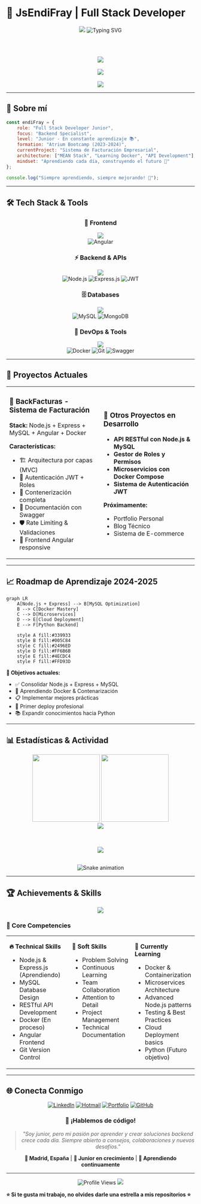 # 🌟 JsEndiFray | Full Stack Developer

<div align="center">

  <!-- Animated Banner -->
  <img src="https://capsule-render.vercel.app/api?type=waving&color=0:FF6B6B,50:4ECDC4,100:45B7D1&height=300&section=header&text=JsEndiFray&fontSize=60&fontColor=FFFFFF&animation=twinkling&fontAlignY=35&desc=Full%20Stack%20Developer%20%7C%20Backend%20Specialist&descAlignY=55&descSize=18" />

  <!-- Typing Animation -->
  <img src="https://readme-typing-svg.herokuapp.com?font=Fira+Code&weight=600&size=28&duration=3000&pause=1000&color=45B7D1&center=true&vCenter=true&multiline=true&width=700&height=120&lines=Backend+Specialist+%F0%9F%9A%80;Node.js+%7C+Express+%7C+MySQL;Angular+%7C+Docker+%7C+APIs" alt="Typing SVG" />

<br><br>

  <!-- Status Badges with better spacing -->
  <p align="center">
    <img src="https://img.shields.io/badge/Status-Learning%20%26%20Building-brightgreen?style=for-the-badge&logo=rocket" />
    <br><br>
    <img src="https://img.shields.io/badge/Focus-Backend%20Development-blue?style=for-the-badge&logo=server" />
    <br><br>
    <img src="https://img.shields.io/badge/Location-Madrid,%20ES-red?style=for-the-badge&logo=google-maps" />
  </p>

</div>

---

## 🎯 Sobre mí

```javascript
const endiFray = {
    role: "Full Stack Developer Junior",
    focus: "Backend Specialist",
    level: "Junior - En constante aprendizaje 📚",
    formation: "Atrium Bootcamp (2023-2024)",
    currentProject: "Sistema de Facturación Empresarial",
    architecture: ["MEAN Stack", "Learning Docker", "API Development"],
    mindset: "Aprendiendo cada día, construyendo el futuro 🚀"
};

console.log("Siempre aprendiendo, siempre mejorando! 💪");
```

---

## 🛠️ Tech Stack & Tools

<div align="center">

### 🎨 Frontend
<img src="https://skillicons.dev/icons?i=angular&theme=dark" /><br>
![Angular](https://img.shields.io/badge/Angular-DD0031?style=for-the-badge&logo=angular&logoColor=white)

### ⚡ Backend & APIs
<img src="https://skillicons.dev/icons?i=nodejs,express,javascript&theme=dark" /><br>
![Node.js](https://img.shields.io/badge/Node.js-339933?style=for-the-badge&logo=nodedotjs&logoColor=white)
![Express.js](https://img.shields.io/badge/Express.js-000000?style=for-the-badge&logo=express&logoColor=white)
![JWT](https://img.shields.io/badge/JWT-000000?style=for-the-badge&logo=JSON%20web%20tokens&logoColor=white)

### 🗄️ Databases
<img src="https://skillicons.dev/icons?i=mysql,mongodb&theme=dark" /><br>
![MySQL](https://img.shields.io/badge/MySQL-005C84?style=for-the-badge&logo=mysql&logoColor=white)
![MongoDB](https://img.shields.io/badge/MongoDB-4EA94B?style=for-the-badge&logo=mongodb&logoColor=white)

### 🔧 DevOps & Tools
<img src="https://skillicons.dev/icons?i=docker,git,github,postman,vscode&theme=dark" /><br>
![Docker](https://img.shields.io/badge/Docker-2496ED?style=for-the-badge&logo=docker&logoColor=white)
![Git](https://img.shields.io/badge/Git-F05032?style=for-the-badge&logo=git&logoColor=white)
![Swagger](https://img.shields.io/badge/Swagger-85EA2D?style=for-the-badge&logo=swagger&logoColor=black)

</div>

---

## 🚧 Proyectos Actuales

<table>
<tr>
<td width="50%">

### 🧾 BackFacturas - Sistema de Facturación
**Stack:** Node.js + Express + MySQL + Angular + Docker

**Características:**
- 🏗️ Arquitectura por capas (MVC)
- 🔐 Autenticación JWT + Roles
- 🐳 Contenerización completa
- 📝 Documentación con Swagger
- 🛡️ Rate Limiting & Validaciones
- 🎨 Frontend Angular responsive

</td>
<td width="50%">

### 🔧 Otros Proyectos en Desarrollo
- **API RESTful con Node.js & MySQL**
- **Gestor de Roles y Permisos**
- **Microservicios con Docker Compose**
- **Sistema de Autenticación JWT**

**Próximamente:**
- Portfolio Personal
- Blog Técnico
- Sistema de E-commerce

</td>
</tr>
</table>

---

## 📈 Roadmap de Aprendizaje 2024-2025

```mermaid
graph LR
    A[Node.js + Express] --> B[MySQL Optimization]
    B --> C[Docker Mastery]
    C --> D[Microservices]
    D --> E[Cloud Deployment]
    E --> F[Python Backend]
    
    style A fill:#339933
    style B fill:#005C84
    style C fill:#2496ED
    style D fill:#FF6B6B
    style E fill:#4ECDC4
    style F fill:#FFD93D
```

**🎯 Objetivos actuales:**
- ✅ Consolidar Node.js + Express + MySQL
- 🔄 Aprendiendo Docker & Contenarización
- 📋 Implementar mejores prácticas
- 🚀 Primer deploy profesional
- 📚 Expandir conocimientos hacia Python

---

## 📊 Estadísticas & Actividad

<div align="center">

  <!-- GitHub Stats Cards -->
  <img height="180em" src="https://github-readme-stats.vercel.app/api?username=JsEndiFray&show_icons=true&theme=tokyonight&include_all_commits=true&count_private=true&hide_border=true&bg_color=0D1117"/>
  <img height="180em" src="https://github-readme-stats.vercel.app/api/top-langs/?username=JsEndiFray&layout=compact&langs_count=8&theme=tokyonight&hide_border=true&bg_color=0D1117&exclude_repo=github-readme-stats"/>

  <!-- Streak Stats -->
  <br>
  <img src="https://github-readme-streak-stats.herokuapp.com?user=JsEndiFray&theme=tokyonight&hide_border=true&background=0D1117" />

  <!-- Activity Graph -->
<br><br>
<img src="https://github-readme-activity-graph.vercel.app/graph?username=JsEndiFray&bg_color=0D1117&color=45B7D1&line=4ECDC4&point=FF6B6B&area=true&hide_border=true" />

  <!-- Contribution Snake -->
  <br>
  <img src="https://raw.githubusercontent.com/JsEndiFray/JsEndiFray/output/snake.svg" alt="Snake animation" />

</div>

---

## 🏆 Achievements & Skills

<div align="center">

<!-- Achievements -->
<img src="https://github-profile-trophy.vercel.app/?username=JsEndiFray&theme=tokyonight&no-frame=true&no-bg=true&margin-w=4&row=1" />

</div>

### 💪 Core Competencies

<table>
<tr>
<td valign="top" width="33%">

**🔥 Technical Skills**
- Node.js & Express.js (Aprendiendo)
- MySQL Database Design
- RESTful API Development
- Docker (En proceso)
- Angular Frontend
- Git Version Control

</td>
<td valign="top" width="33%">

**🧠 Soft Skills**
- Problem Solving
- Continuous Learning
- Team Collaboration
- Attention to Detail
- Project Management
- Technical Documentation

</td>
<td valign="top" width="33%">

**🎯 Currently Learning**
- Docker & Containerization
- Microservices Architecture
- Advanced Node.js patterns
- Testing & Best Practices
- Cloud Deployment basics
- Python (Futuro objetivo)

</td>
</tr>
</table>

---

## 🌐 Conecta Conmigo

<div align="center">

[![LinkedIn](https://img.shields.io/badge/LinkedIn-0077B5?style=for-the-badge&logo=linkedin&logoColor=white)](https://www.linkedin.com/in/endifray/)
[![Hotmail](https://img.shields.io/badge/Hotmail-0078D4?style=for-the-badge&logo=microsoft-outlook&logoColor=white)](mailto:endifmv@gmail.com)
[![Portfolio](https://img.shields.io/badge/Portfolio-FF5722?style=for-the-badge&logo=todoist&logoColor=white)](#)
[![GitHub](https://img.shields.io/badge/GitHub-100000?style=for-the-badge&logo=github&logoColor=white)](https://github.com/JsEndiFray)

### 💬 ¡Hablemos de código!

> *"Soy junior, pero mi pasión por aprender y crear soluciones backend crece cada día. Siempre abierto a consejos, colaboraciones y nuevos desafíos."*

**📍 Madrid, España** | **🌱 Junior en crecimiento** | **🚀 Aprendiendo continuamente**

</div>

---

<div align="center">

  <!-- Views Counter -->
  <img src="https://komarev.com/ghpvc/?username=JsEndiFray&label=Profile%20Views&color=45B7D1&style=for-the-badge" alt="Profile Views" />

  <!-- Footer Wave -->
  <img src="https://capsule-render.vercel.app/api?type=waving&color=0:FF6B6B,50:4ECDC4,100:45B7D1&height=120&section=footer" />

</div>

<!-- Hidden ASCII Art -->
<!--
     ██╗███████╗███████╗███╗   ██╗██████╗ ██╗███████╗██████╗  █████╗ ██╗   ██╗
     ██║██╔════╝██╔════╝████╗  ██║██╔══██╗██║██╔════╝██╔══██╗██╔══██╗╚██╗ ██╔╝
     ██║███████╗█████╗  ██╔██╗ ██║██║  ██║██║█████╗  ██████╔╝███████║ ╚████╔╝ 
██   ██║╚════██║██╔══╝  ██║╚██╗██║██║  ██║██║██╔══╝  ██╔══██╗██╔══██║  ╚██╔╝  
╚█████╔╝███████║███████╗██║ ╚████║██████╔╝██║██║     ██║  ██║██║  ██║   ██║   
 ╚════╝ ╚══════╝╚══════╝╚═╝  ╚═══╝╚═════╝ ╚═╝╚═╝     ╚═╝  ╚═╝╚═╝  ╚═╝   ╚═╝   
-->

**⭐ Si te gusta mi trabajo, no olvides darle una estrella a mis repositorios ⭐**
